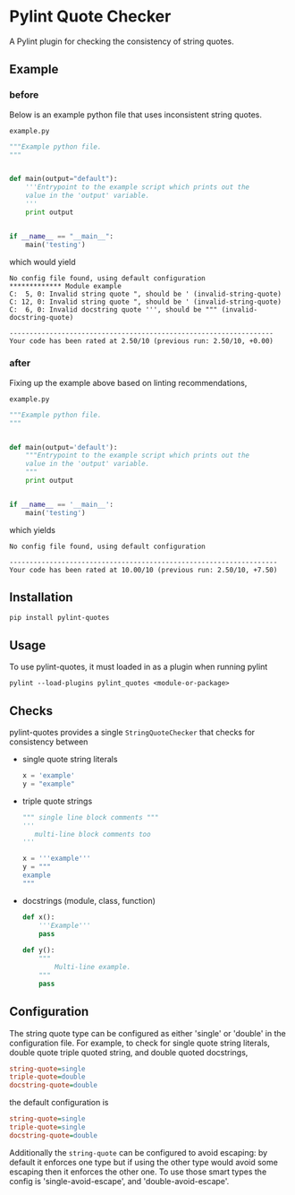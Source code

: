 # Pylint Quote Checker
A Pylint plugin for checking the consistency of string quotes.

## Example

### before
Below is an example python file that uses inconsistent string quotes.

`example.py`
```python
"""Example python file.
"""


def main(output="default"):
    '''Entrypoint to the example script which prints out the
    value in the 'output' variable.
    '''
    print output


if __name__ == "__main__":
    main('testing')
```
which would yield
```
No config file found, using default configuration
************* Module example
C:  5, 0: Invalid string quote ", should be ' (invalid-string-quote)
C: 12, 0: Invalid string quote ", should be ' (invalid-string-quote)
C:  6, 0: Invalid docstring quote ''', should be """ (invalid-docstring-quote)

------------------------------------------------------------------
Your code has been rated at 2.50/10 (previous run: 2.50/10, +0.00)
```

### after
Fixing up the example above based on linting recommendations,

`example.py`
```python
"""Example python file.
"""


def main(output='default'):
    """Entrypoint to the example script which prints out the
    value in the 'output' variable.
    """
    print output


if __name__ == '__main__':
    main('testing')
```
which yields
```
No config file found, using default configuration

-------------------------------------------------------------------
Your code has been rated at 10.00/10 (previous run: 2.50/10, +7.50)
```

## Installation

```
pip install pylint-quotes
```

## Usage
To use pylint-quotes, it must loaded in as a plugin when running pylint
```
pylint --load-plugins pylint_quotes <module-or-package>
```

## Checks
pylint-quotes provides a single `StringQuoteChecker` that checks for consistency
between
 - single quote string literals
   ```python
   x = 'example'
   y = "example"
   ```
 - triple quote strings
   ```python
   """ single line block comments """
   '''
      multi-line block comments too
   '''
   
   x = '''example'''
   y = """
   example
   """
   ```
 - docstrings (module, class, function)
   ```python
   def x():
       '''Example'''
       pass
       
   def y():
       """
           Multi-line example.
       """
       pass
   ```

## Configuration
The string quote type can be configured as either 'single' or 'double' in the configuration
file. For example, to check for single quote string literals, double quote triple quoted 
string, and double quoted docstrings,
```ini
string-quote=single
triple-quote=double
docstring-quote=double
```

the default configuration is
```ini
string-quote=single
triple-quote=single
docstring-quote=double
```

Additionally the `string-quote` can be configured to avoid escaping: by default
it enforces one type but if using the other type would avoid some escaping then
it enforces the other one. To use those smart types the config is
'single-avoid-escape', and 'double-avoid-escape'.
